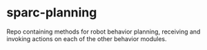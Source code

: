 # sparc-planning
Repo containing methods for robot behavior planning, receiving and invoking actions on each of the other behavior modules.
